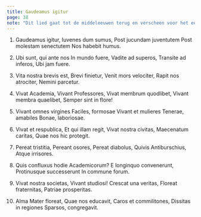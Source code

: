 ```yaml
---
title: Gaudeamus igitur
page: 38
note: "Dit lied gaat tot de middeleeuwen terug en verscheen voor het eerst in gedrukte versie in 1781, bewerkt door Christian Willhelm Kindleben (1748-1785)"
---
```


1. Gaudeamus igitur,
Iuvenes dum sumus,
Post jucundam juventutem
Post molestam senectutem
Nos habebit humus.


2. Ubi sunt, qui ante nos
In mundo fuere,
Vadite ad superos,
Transite ad inferos,
Ubi jam fuere.


3. Vita nostra brevis est,
Brevi finietur,
Venit mors velociter,
Rapit nos atrociter,
Nemini parcetur.


4. Vivat Academia,
Vivant Professores,
Vivat membrum quodlibet,
Vivant membra quaelibet,
Semper sint in flore!


5. Vivant omnes virgines
Faciles, formosae
Vivant et mulieres
Tenerae, amabiles
Bonae, laboriosae.


6. Vivat et respublica,
Et qui illam regit,
Vivat nostra civitas,
Maecenatum caritas,
Quae nos hic protegit.


7. Pereat tristitia,
Pereant osores,
Pereat diabolus,
Quivis Antiburschius,
Atque irrisores.


8. Quis confluxus hodie
Academicorum?
E longinquo convenerunt,
Protinusque successerunt
In commune forum.


9. Vivat nostra societas,
Vivant studiosi!
Crescat una veritas,
Floreat fraternitas,
Patriae prosperitas.


10. Alma Mater floreat,
Quae nos educavit,
Caros et commilitones,
Dissitas in regiones
Sparsos, congregavit.